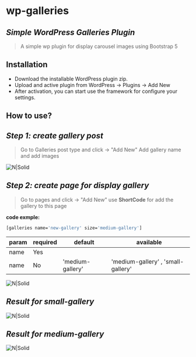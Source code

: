 # wp-galleries
## _Simple WordPress Galleries Plugin_

> A simple wp plugin for display carousel images
> using Bootstrap 5

## Installation
- Download the installable WordPress plugin zip.
- Upload and active plugin from WordPress → Plugins → Add New
- After activation, you can start use the framework for configure your settings.


## How to use?
## _Step 1: create gallery post_
> Go to Galleries post type and click → "Add New"
> Add gallery name and add images

![N|Solid](https://i.ibb.co/wNqFNGg/1.png)


## _Step 2: create page for display gallery_
> Go to pages and click → "Add New"
> use **ShortCode** for add the gallery to this page

**code exmple:**
```sh
[galleries name='new-gallery' size='medium-gallery']
```

| param | required | default | available
| ------ | -------- | ------ | ------- |
| name | Yes | |
| name | No | 'medium-gallery' | 'medium-gallery' , 'small-gallery'

![N|Solid](https://i.ibb.co/w4shkBc/2.png)

## _Result for small-gallery_

![N|Solid](https://i.ibb.co/3TLhgPF/3.png)

## _Result for medium-gallery_

![N|Solid](https://i.ibb.co/SddxDqJ/4.png)

